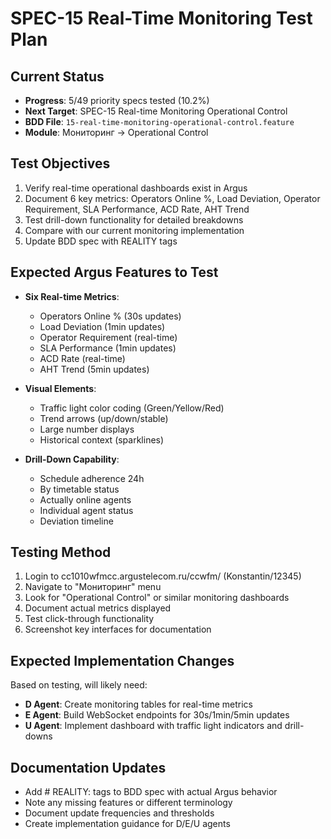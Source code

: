 # SPEC-15 Real-Time Monitoring Test Plan

## Current Status
- **Progress**: 5/49 priority specs tested (10.2%)
- **Next Target**: SPEC-15 Real-time Monitoring Operational Control
- **BDD File**: `15-real-time-monitoring-operational-control.feature`
- **Module**: Мониторинг → Operational Control

## Test Objectives
1. Verify real-time operational dashboards exist in Argus
2. Document 6 key metrics: Operators Online %, Load Deviation, Operator Requirement, SLA Performance, ACD Rate, AHT Trend
3. Test drill-down functionality for detailed breakdowns
4. Compare with our current monitoring implementation
5. Update BDD spec with REALITY tags

## Expected Argus Features to Test
- **Six Real-time Metrics**:
  - Operators Online % (30s updates)
  - Load Deviation (1min updates) 
  - Operator Requirement (real-time)
  - SLA Performance (1min updates)
  - ACD Rate (real-time)
  - AHT Trend (5min updates)

- **Visual Elements**:
  - Traffic light color coding (Green/Yellow/Red)
  - Trend arrows (up/down/stable)
  - Large number displays
  - Historical context (sparklines)

- **Drill-Down Capability**:
  - Schedule adherence 24h
  - By timetable status
  - Actually online agents
  - Individual agent status
  - Deviation timeline

## Testing Method
1. Login to cc1010wfmcc.argustelecom.ru/ccwfm/ (Konstantin/12345)
2. Navigate to "Мониторинг" menu
3. Look for "Operational Control" or similar monitoring dashboards
4. Document actual metrics displayed
5. Test click-through functionality
6. Screenshot key interfaces for documentation

## Expected Implementation Changes
Based on testing, will likely need:
- **D Agent**: Create monitoring tables for real-time metrics
- **E Agent**: Build WebSocket endpoints for 30s/1min/5min updates
- **U Agent**: Implement dashboard with traffic light indicators and drill-downs

## Documentation Updates
- Add # REALITY: tags to BDD spec with actual Argus behavior
- Note any missing features or different terminology
- Document update frequencies and thresholds
- Create implementation guidance for D/E/U agents